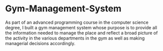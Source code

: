 # Gym-Management-System
As part of an advanced programming course in the computer science degree, I built a gym management system whose purpose is to provide all the information needed to manage the place and reflect a broad picture of the activity in the various departments in the gym as well as making managerial decisions accordingly.
